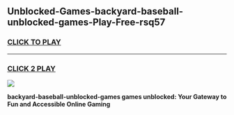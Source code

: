 
## Unblocked-Games-backyard-baseball-unblocked-games-Play-Free-rsq57
<h3>
<a href="https://premium76.site?title=backyard-baseball-unblocked-games&ref=17A">CLICK TO PLAY</a></h3>
<hr>

<h3>
<a href="https://premium76.site?title=backyard-baseball-unblocked-games&ref=17A">CLICK 2 PLAY</a>
  
</h3>

<a href="https://premium76.site?title=backyard-baseball-unblocked-games&ref=17A"><img src="https://clearcache.store/games.png"></a>


**backyard-baseball-unblocked-games games unblocked: Your Gateway to Fun and Accessible Online Gaming**
